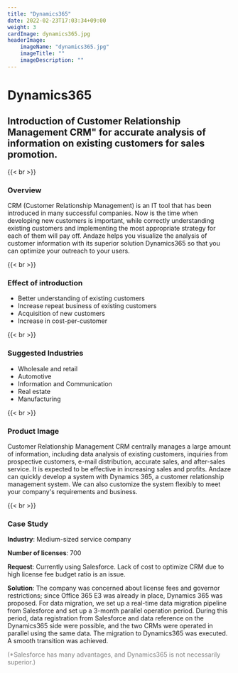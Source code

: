 ```yaml
---
title: "Dynamics365"
date: 2022-02-23T17:03:34+09:00
weight: 3
cardImage: dynamics365.jpg
headerImage:
    imageName: "dynamics365.jpg"
    imageTitle: ""
    imageDescription: ""
---
```


# Dynamics365

## Introduction of Customer Relationship Management CRM" for accurate analysis of information on existing customers for sales promotion.

{{< br >}}

### Overview

CRM (Customer Relationship Management) is an IT tool that has been introduced in many successful companies. Now is the time when developing new customers is important, while correctly understanding existing customers and implementing the most appropriate strategy for each of them will pay off. Andaze helps you visualize the analysis of customer information with its superior solution Dynamics365 so that you can optimize your outreach to your users.

{{< br >}}

### Effect of introduction

- Better understanding of existing customers
- Increase repeat business of existing customers
- Acquisition of new customers
- Increase in cost-per-customer

{{< br >}}

### Suggested Industries

- Wholesale and retail
- Automotive
- Information and Communication
- Real estate
- Manufacturing

{{< br >}}

### Product Image

Customer Relationship Management CRM centrally manages a large amount of information, including data analysis of existing customers, inquiries from prospective customers, e-mail distribution, accurate sales, and after-sales service. It is expected to be effective in increasing sales and profits. Andaze can quickly develop a system with Dynamics 365, a customer relationship management system. We can also customize the system flexibly to meet your company's requirements and business.

{{< br >}}

### Case Study

**Industry**: Medium-sized service company  

**Number of licenses**: 700  

**Request**: Currently using Salesforce. Lack of cost to optimize CRM due to high license fee budget ratio is an issue.  

**Solution**: The company was concerned about license fees and governor restrictions; since Office 365 E3 was already in place, Dynamics 365 was proposed. For data migration, we set up a real-time data migration pipeline from Salesforce and set up a 3-month parallel operation period. During this period, data registration from Salesforce and data reference on the Dynamics365 side were possible, and the two CRMs were operated in parallel using the same data. The migration to Dynamics365 was executed. A smooth transition was achieved.

<font color="gray">(*Salesforce has many advantages, and Dynamics365 is not necessarily superior.)</font>